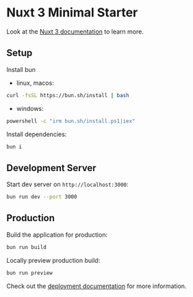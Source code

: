 # Nuxt 3 Minimal Starter

Look at the [Nuxt 3 documentation](https://nuxt.com/docs/getting-started/introduction) to learn more.

## Setup

Install bun

- linux, macos:

```bash
curl -fsSL https://bun.sh/install | bash
```

- windows:

```cmd
powershell -c "irm bun.sh/install.ps1|iex"
```

Install dependencies:

```bash
bun i 
```

## Development Server

Start dev server on `http://localhost:3000`:

```bash
bun run dev --port 3000
```

## Production

Build the application for production:

```bash
bun run build
```

Locally preview production build:

```bash
bun run preview
```

Check out the [deployment documentation](https://nuxt.com/docs/getting-started/deployment) for more information.
